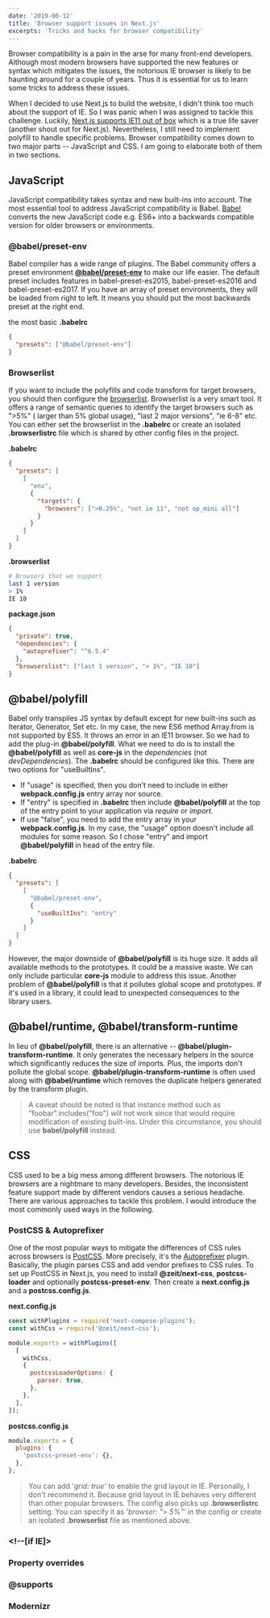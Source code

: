 ```yaml
---
date: '2019-06-12'
title: 'Browser support issues in Next.js'
excerpts: 'Tricks and hacks for browser compatibility'
---
```


Browser compatibility is a pain in the arse for many front-end developers. Although most modern browsers have supported the new features or syntax which mitigates the issues, the notorious IE browser is likely to be haunting around for a couple of years. Thus it is essential for us to learn some tricks to address these issues.

When I decided to use Next.js to build the website, I didn't think too much about the support of IE. So I was panic when I was assigned to tackle this challenge. Luckily, [Next.js supports IE11 out of box] which is a true life saver (another shout out for Next.js). Nevertheless, I still need to implement polyfill to handle specific problems. Browser compatibility comes down to two major parts -- JavaScript and CSS. I am going to elaborate both of them in two sections.

## JavaScript

JavaScript compatibility takes syntax and new built-ins into account. The most essential tool to address JavaScript compatibility is Babel. [Babel] converts the new JavaScript code e.g. ES6+ into a backwards compatible version for older browsers or environments.

### @babel/preset-env

Babel compiler has a wide range of plugins. The Babel community offers a preset environment **[@babel/preset-env]** to make our life easier. The default preset includes features in babel-preset-es2015, babel-preset-es2016 and babel-preset-es2017. If you have an array of preset environments, they will be loaded from right to left. It means you should put the most backwards preset at the right end.

the most basic **.babelrc**

```json
{
  "presets": ["@babel/preset-env"]
}
```

### Browserlist

If you want to include the polyfills and code transform for target browsers, you should then configure the [browserlist]. Browserlist is a very smart tool. It offers a range of semantic queries to identify the target browsers such as ">5%" ( larger than 5% global usage), "last 2 major versions", "ie 6-8" etc. You can either set the browserlist in the **.babelrc** or create an isolated **.browserlistrc** file which is shared by other config files in the project.

**.babelrc**

```json
{
  "presets": [
    [
      "env",
      {
        "targets": {
          "browsers": [">0.25%", "not ie 11", "not op_mini all"]
        }
      }
    ]
  ]
}
```

**.browserlist**

```sh
# Browsers that we support
last 1 version
> 1%
IE 10
```

**package.json**

```json
{
  "private": true,
  "dependencies": {
    "autoprefixer": "^6.5.4"
  },
  "browserslist": ["last 1 version", "> 1%", "IE 10"]
}
```

## @babel/polyfill

Babel only transpiles JS syntax by default except for new built-ins such as Iterator, Generator, Set etc. In my case, the new ES6 method Array.from is not supported by ES5. It throws an error in an IE11 browser. So we had to add the plug-in **@babel/polyfill**. What we need to do is to install the **@babel/polyfill** as well as **core-js** in the _dependencies_ (not _devDependencies_). The **.babelrc** should be configured like this. There are two options for "useBuiltIns".

- If "usage" is specified, then you don't need to include in either **webpack.config.js** entry array nor source.
- If "entry" is specified in **.babelrc** then include **@babel/polyfill** at the top of the entry point to your application via _require_ or _import_.
- If use "false", you need to add the entry array in your **webpack.config.js**. In my case, the "usage" option doesn't include all modules for some reason. So I chose "entry" and import **@babel/polyfill** in head of the entry file.

**.babelrc**

```json
{
  "presets": [
    [
      "@babel/preset-env",
      {
        "useBuiltIns": "entry"
      }
    ]
  ]
}
```

However, the major downside of **@babel/polyfill** is its huge size. It adds all available methods to the prototypes. It could be a massive waste. We can only include particular **core-js** module to address this issue. Another problem of **@babel/polyfill** is that it pollutes global scope and prototypes. If it's used in a library, it could lead to unexpected consequences to the library users.

## @babel/runtime, @babel/transform-runtime

In lieu of **@babel/polyfill**, there is an alternative -- **@babel/plugin-transform-runtime**. It only generates the necessary helpers in the source which significantly reduces the size of imports. Plus, the imports don't pollute the global scope. **@babel/plugin-transform-runtime** is often used along with **@babel/runtime** which removes the duplicate helpers generated by the transform plugin.

> A caveat should be noted is that instance method such as "foobar".includes("foo") will not work since that would require modification of existing built-ins. Under this circumstance, you should use **babel/polyfill** instead.

## CSS

CSS used to be a big mess among different browsers. The notorious IE browsers are a nightmare to many developers. Besides, the inconsistent feature support made by different vendors causes a serious headache.
There are various approaches to tackle this problem. I would introduce the most commonly used ways in the following.

### PostCSS & Autoprefixer

One of the most popular ways to mitigate the differences of CSS rules across browsers is [PostCSS]. More precisely, it's the [Autoprefixer] plugin. Basically, the plugin parses CSS and add vendor prefixes to CSS rules. To set up PostCSS in Next.js, you need to install **@zeit/next-css**, **postcss-loader** and optionally **postcss-preset-env**. Then create a **next.config.js** and a **postcss.config.js**.

**next.config.js**

```js
const withPlugins = require('next-compose-plugins');
const withCss = require('@zeit/next-css');

module.exports = withPlugins([
  [
    withCss,
    {
      postcssLoaderOptions: {
        parser: true,
      },
    },
  ],
]);
```

**postcss.config.js**

```js
module.exports = {
  plugins: {
    'postcss-preset-env': {},
  },
};
```

> You can add '_grid: true_' to enable the grid layout in IE. Personally, I don't recommend it. Because grid layout in IE behaves very different than other popular browsers. The config also picks up **.browserlistrc** setting. You can specify it as '_browser: "> 5%"_' in the config or create an isolated **.browserlist** file as mentioned above.

### <!--[if IE]>

### Property overrides

### @supports

### Modernizr

[next.js supports ie11 out of box]: https://nextjs.org/docs#browser-support
[babel]: https://babeljs.io/docs/en/index.html
[@babel/preset-env]: https://github.com/babel/babel-preset-env
[browserlist]: https://github.com/browserslist/browserslist
[postcss]: https://github.com/postcss/postcss
[autoprefixer]: https://github.com/postcss/autoprefixer
[css detection]: https://css-tricks.com/using-feature-detection-to-write-css-with-cross-browser-support/
